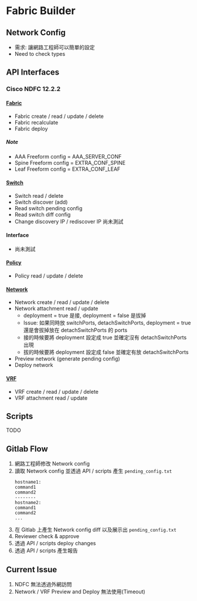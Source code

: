 # Fabric Builder
## Network Config
- 需求: 讓網路工程師可以簡單的設定
- Need to check types
## API Interfaces
### Cisco NDFC 12.2.2
#### [Fabric](API/cisco/12.2.2/fabric.py)
- Fabric create / read / update / delete
- Fabric recalculate
- Fabric deploy
##### Note
- AAA Freeform config = AAA_SERVER_CONF
- Spine Freeform config = EXTRA_CONF_SPINE
- Leaf Freeform config = EXTRA_CONF_LEAF
#### [Switch](API/cisco/12.2.2/switch.py)
- Switch read / delete
- Switch discover (add)
- Read switch pending config
- Read switch diff config 
- Change discovery IP / rediscover IP 尚未測試
#### Interface
- 尚未測試
#### [Policy](API/cisco/12.2.2/policy.py)
- Policy read / update / delete
#### [Network](API/cisco/12.2.2/network.py)
- Network create / read / update / delete
- Network attachment read / update
    - deployment = true 是接, deployment = false 是拔掉
    - Issue: 如果同時放 switchPorts, detachSwitchPorts, deployment = true 還是會拔掉放在 detachSwitchPorts 的 ports
    - 接的時候要將 deployment 設定成 true 並確定沒有 detachSwitchPorts 出現
    - 拔的時候要將 deployment 設定成 false 並確定有放 detachSwitchPorts
- Preview network (generate pending config)
- Deploy network
#### [VRF](API/cisco/12.2.2/vrf.py)
- VRF create / read / update / delete
- VRF attachment read / update

## Scripts
TODO
## Gitlab Flow
1. 網路工程師修改 Network config
2. 讀取 Network config 並透過 API / scripts 產生 `pending_config.txt`
    ```
    hostname1:
    command1
    command2
    --------
    hostname2:
    command1
    command2
    ...
    ```
3. 在 Gitlab 上產生 Network config diff 以及展示出 `pending_config.txt`
4. Reviewer check & approve
5. 透過 API / scripts deploy changes
6. 透過 API / scripts 產生報告


## Current Issue
1. NDFC 無法透過外網訪問
2. Network / VRF Preview and Deploy 無法使用(Timeout)